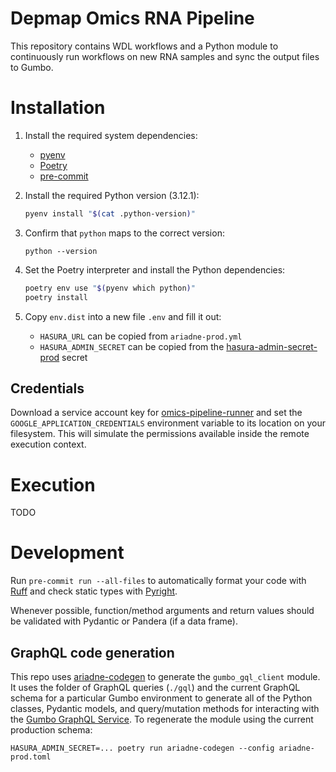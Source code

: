 # Depmap Omics RNA Pipeline

This repository contains WDL workflows and a Python module to continuously run workflows on new RNA samples and sync the output files to Gumbo.

# Installation

1. Install the required system dependencies:

    - [pyenv](https://github.com/pyenv/pyenv)
    - [Poetry](https://python-poetry.org/)
    - [pre-commit](https://pre-commit.com/)

2. Install the required Python version (3.12.1):

   ```bash
   pyenv install "$(cat .python-version)"
   ```

3. Confirm that `python` maps to the correct version:

   ```
   python --version
   ```

4. Set the Poetry interpreter and install the Python dependencies:

   ```bash
   poetry env use "$(pyenv which python)"
   poetry install
   ```

5. Copy `env.dist` into a new file `.env` and fill it out:

    - `HASURA_URL` can be copied from `ariadne-prod.yml`
    - `HASURA_ADMIN_SECRET` can be copied from the [hasura-admin-secret-prod](https://console.cloud.google.com/security/secret-manager/secret/hasura-admin-secret-prod/versions?project=depmap-gumbo) secret

## Credentials

Download a service account key for [omics-pipeline-runner](https://console.cloud.google.com/iam-admin/serviceaccounts/details/104623708380190564321?project=depmap-omics) and set the `GOOGLE_APPLICATION_CREDENTIALS` environment variable to its location on your filesystem. This will simulate the permissions available inside the remote execution context.

# Execution

TODO

# Development

Run `pre-commit run --all-files` to automatically format your code with [Ruff](https://docs.astral.sh/ruff/) and check static types with [Pyright](https://microsoft.github.io/pyright).

Whenever possible, function/method arguments and return values should be validated with Pydantic or Pandera (if a data frame).

## GraphQL code generation

This repo uses [ariadne-codegen](https://github.com/mirumee/ariadne-codegen) to generate the `gumbo_gql_client` module. It uses the folder of GraphQL queries (`./gql`) and the current GraphQL schema for a particular Gumbo environment to generate all of the Python classes, Pydantic models, and query/mutation methods for interacting with the [Gumbo GraphQL Service](https://github.com/broadinstitute/gumbo_client/tree/main/gumbo-gql-service). To regenerate the module using the current production schema:

```shell
HASURA_ADMIN_SECRET=... poetry run ariadne-codegen --config ariadne-prod.toml
```

